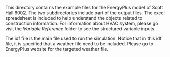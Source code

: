 This directory contains the example files for the EnergyPlus model of Scott Hall 6002. The two subdirectories include part of the output files. The excel spreadsheet is included to help understand the objects related to construction information. For information about HVAC system, please go visit the *Variable Reference* folder to see the structured variable inputs.

The idf file is the main file used to run the simulation. Notice that in this idf file, it is specified that a weather file need to be included. Please go to EnergyPlus website for the targeted weather file. 
